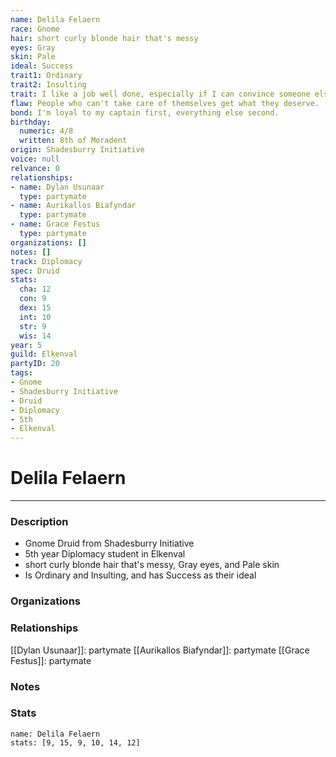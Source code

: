 ```yaml
---
name: Delila Felaern
race: Gnome
hair: short curly blonde hair that's messy
eyes: Gray
skin: Pale
ideal: Success
trait1: Ordinary
trait2: Insulting
trait: I like a job well done, especially if I can convince someone else to do it.
flaw: People who can't take care of themselves get what they deserve.
bond: I'm loyal to my captain first, everything else second.
birthday:
  numeric: 4/8
  written: 8th of Moradent
origin: Shadesburry Initiative
voice: null
relvance: 0
relationships:
- name: Dylan Usunaar
  type: partymate
- name: Aurikallos Biafyndar
  type: partymate
- name: Grace Festus
  type: partymate
organizations: []
notes: []
track: Diplomacy
spec: Druid
stats:
  cha: 12
  con: 9
  dex: 15
  int: 10
  str: 9
  wis: 14
year: 5
guild: Elkenval
partyID: 20
tags:
- Gnome
- Shadesburry Initiative
- Druid
- Diplomacy
- 5th
- Elkenval
---
```

# Delila Felaern
---
### Description
- Gnome Druid from Shadesburry Initiative
- 5th year Diplomacy student in Elkenval
- short curly blonde hair that's messy, Gray eyes, and Pale skin
- Is Ordinary and Insulting, and has Success as their ideal

### Organizations

### Relationships
[[Dylan Usunaar]]: partymate
[[Aurikallos Biafyndar]]: partymate
[[Grace Festus]]: partymate

### Notes

### Stats
```statblock
name: Delila Felaern
stats: [9, 15, 9, 10, 14, 12]
```